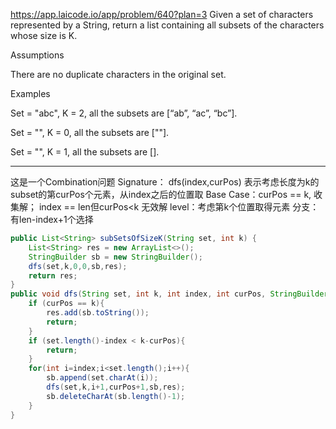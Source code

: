 https://app.laicode.io/app/problem/640?plan=3
Given a set of characters represented by a String, return a list containing all subsets of the characters whose size is K.

Assumptions

There are no duplicate characters in the original set.

​Examples

Set = "abc", K = 2, all the subsets are [“ab”, “ac”, “bc”].

Set = "", K = 0, all the subsets are [""].

Set = "", K = 1, all the subsets are [].

***
这是一个Combination问题
Signature： dfs(index,curPos) 表示考虑长度为k的subset的第curPos个元素，从index之后的位置取
Base Case：curPos == k, 收集解； index == len但curPos<k 无效解
level：考虑第k个位置取得元素
分支：有len-index+1个选择

```java
public List<String> subSetsOfSizeK(String set, int k) {  
    List<String> res = new ArrayList<>();  
    StringBuilder sb = new StringBuilder();  
    dfs(set,k,0,0,sb,res);  
    return res;  
}  
public void dfs(String set, int k, int index, int curPos, StringBuilder sb, List<String> res){  
    if (curPos == k){  
        res.add(sb.toString());  
        return;  
    }  
    if (set.length()-index < k-curPos){  
        return;  
    }  
    for(int i=index;i<set.length();i++){  
        sb.append(set.charAt(i));  
        dfs(set,k,i+1,curPos+1,sb,res);  
        sb.deleteCharAt(sb.length()-1);  
    }  
}
```